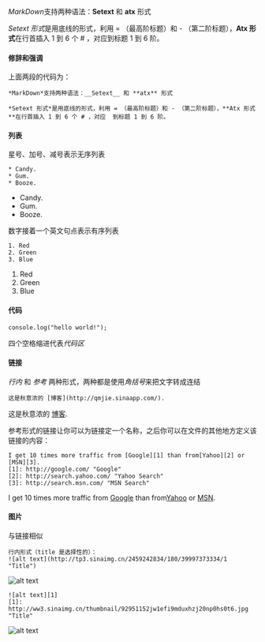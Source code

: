 *MarkDown*支持两种语法：**Setext** 和 **atx** 形式

*Setext 形式*是用底线的形式，利用 = （最高阶标题）和 - （第二阶标题），**Atx 形式**在行首插入 1 到 6 个 # ，对应到标题 1 到 6 阶。 <!--more-->

#### 修辞和强调

上面两段的代码为：

    *MarkDown*支持两种语法：__Setext__ 和 **atx** 形式

    *Setext 形式*是用底线的形式，利用 = （最高阶标题）和 - （第二阶标题），**Atx 形式**在行首插入 1 到 6 个 # ，对应  到标题 1 到 6 阶。


#### 列表

星号、加号、减号表示无序列表

    * Candy.
    * Gum.
    * Booze.


*   Candy.
*   Gum.
*   Booze.

数字接着一个英文句点表示有序列表

    1. Red
    2. Green
    3. Blue


1.  Red
2.  Green
3.  Blue

#### 代码

    console.log("hello world!");


四个空格缩进代表*代码区*

#### 链接

*行内* 和 *参考* 两种形式，两种都是使用*角括号*来把文字转成连结

    这是秋意浓的 [博客](http://qmjie.sinaapp.com/).


这是秋意浓的 [博客][1].

参考形式的链接让你可以为链接定一个名称，之后你可以在文件的其他地方定义该链接的内容：

    I get 10 times more traffic from [Google][1] than from[Yahoo][2] or [MSN][3].
    [1]: http://google.com/ "Google"
    [2]: http://search.yahoo.com/ "Yahoo Search"
    [3]: http://search.msn.com/ "MSN Search"


I get 10 times more traffic from [Google][2] than from[Yahoo][3] or [MSN][4].

#### 图片

与链接相似

    行内形式（title 是选择性的）：
    ![alt text](http://tp3.sinaimg.cn/2459242834/180/39997373334/1 "Title")


![alt text][5]

    ![alt text][1]
    [1]: http://ww3.sinaimg.cn/thumbnail/92951152jw1efi9mduxhzj20np0hs0t6.jpg "Title"


![alt text][2]

 [1]: http://qmjie.sinaapp.com/
 [2]: http://ww3.sinaimg.cn/thumbnail/92951152jw1efi9mduxhzj20np0hs0t6.jpg "Title"
 [3]: http://search.yahoo.com/ "Yahoo Search"
 [4]: http://search.msn.com/ "MSN Search"
 [5]: http://tp3.sinaimg.cn/2459242834/180/39997373334/1 "Title"
